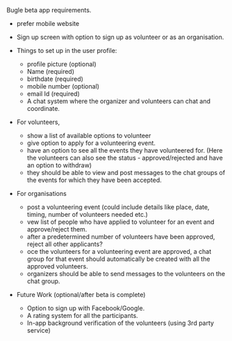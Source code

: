 Bugle beta app requirements.

- prefer mobile website
- Sign up screen with option to sign up as volunteer or as an organisation.
- Things to set up in the user profile: 
    - ‎profile picture (optional)
    - Name (required)
    - ‎birthdate (required)
    - ‎mobile number (optional)
    - ‎email Id (required)
    - A chat system where the organizer and volunteers can chat and coordinate.

- ‎For volunteers,
    - show a list of available options to volunteer
    - give option to apply for a volunteering event.
    - have an option to see all the events they have volunteered for. (Here the volunteers can also see the status - approved/rejected and have an option to withdraw)
    - they should be able to view and post messages to the chat groups of the events for which they have been accepted.

- ‎For organisations
    - post a volunteering event (could include details like place, date, timing, number of volunteers needed etc.)
    - vew list of people who have applied to volunteer for an event and approve/reject them.
    - after a predetermined number of volunteers have been approved, reject all other applicants?
    - oce the volunteers for a volunteering event are approved, a chat group for that event should automatically be created with all the approved volunteers.
    - organizers should be able to send messages to the volunteers on the chat group.


- Future Work (optional/after beta is complete)
    - Option to sign up with Facebook/Google.
    - ‎A rating system for all the participants.
    - ‎In-app background verification of the volunteers (using 3rd party service)